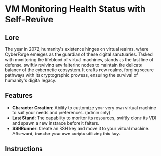 # VM Monitoring Health Status with Self-Revive

## Lore

The year in 2072, humanity's existence hinges on virtual realms, where CyberForge emerges as the guardian of these digital sanctuaries. Tasked with monitoring the lifeblood of virtual machines, stands as the last line of defense, swiftly reviving any faltering nodes to maintain the delicate balance of the cybernetic ecosystem. It crafts new realms, forging secure pathways with its cryptographic prowess, ensuring the survival of humanity's digital legacy.

## Features

- **Character Creation**: Ability to customize your very own virtual machine to suit your needs and preferences. (admin only) 
- **Last Stand**: The capability to monitor its resources, swiftly clone its VDI and spawn a new instance before it falters.
- **SSHRunner**: Create an SSH key and move it to your virtual machine. Afterward, transfer your own scripts utilizing this key.
  
## Instructions

  